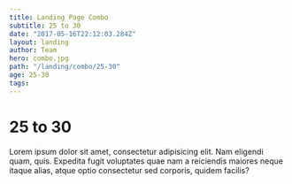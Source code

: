 ```yaml
---
title: Landing Page Combo
subtitle: 25 to 30
date: "2017-05-16T22:12:03.284Z"
layout: landing
author: Team
hero: combo.jpg
path: "/landing/combo/25-30"
age: 25-30
tags: 
---
```


# 25 to 30

Lorem ipsum dolor sit amet, consectetur adipisicing elit. Nam eligendi quam, quis. Expedita fugit voluptates quae nam a reiciendis maiores neque itaque alias, atque optio consectetur sed corporis, quidem facilis?